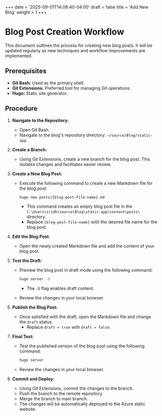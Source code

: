 +++
date = '2025-09-01T14:08:40-04:00'
draft = false
title = 'Add New Blog'
weight = 1
+++

# Blog Post Creation Workflow

This document outlines the process for creating new blog posts. It will be updated regularly as new techniques and workflow improvements are implemented.

## Prerequisites

* **Git Bash:** Used as the primary shell.
* **Git Extensions:** Preferred tool for managing Git operations.
* **Hugo:** Static site generator.

## Procedure

1. **Navigate to the Repository:**
   
   * Open Git Bash.
   * Navigate to the blog's repository directory: `~/source/Blog/static-app`.

2. **Create a Branch:**
   
   * Using Git Extensions, create a new branch for the blog post. This isolates changes and facilitates easier review.

3. **Create a New Blog Post:**
   
   * Execute the following command to create a new Markdown file for the blog post:
     
     ```bash
     hugo new posts/{blog-post-file-name}.md
     ```
     
     * This command creates an empty blog post file in the `C:\Users\sridh\source\Blog\static-app\content\posts\` directory.
     * Replace `{blog-post-file-name}` with the desired file name for the blog post.

4. **Edit the Blog Post:**
   
   * Open the newly created Markdown file and add the content of your blog post.

5. **Test the Draft:**
   
   * Preview the blog post in draft mode using the following command:
     
     ```bash
     hugo server -D
     ```
     
     * The `-D` flag enables draft content.
   
   * Review the changes in your local browser.

6. **Publish the Blog Post:**
   
   * Once satisfied with the draft, open the Markdown file and change the `draft` status:
     * Replace `draft = true` with `draft = false`.

7. **Final Test:**
   
   * Test the published version of the blog post using the following command:
     
     ```bash
     hugo server
     ```
   
   * Review the changes in your local browser.

8. **Commit and Deploy:**
   
   * Using Git Extensions, commit the changes to the branch.
   * Push the branch to the remote repository.
   * Merge the branch to main branch.
   * The changes will be automatically deployed to the Azure static website.
